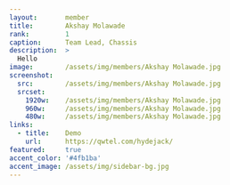 ```yaml
---
layout:       member
title:        Akshay Molawade
rank:         1
caption:      Team Lead, Chassis
description:  >
  Hello
image:        /assets/img/members/Akshay Molawade.jpg
screenshot:
  src:        /assets/img/members/Akshay Molawade.jpg
  srcset:
    1920w:    /assets/img/members/Akshay Molawade.jpg
    960w:     /assets/img/members/Akshay Molawade.jpg
    480w:     /assets/img/members/Akshay Molawade.jpg
links:
  - title:    Demo
    url:      https://qwtel.com/hydejack/
featured:     true
accent_color: '#4fb1ba'
accent_image: /assets/img/sidebar-bg.jpg
---
```

